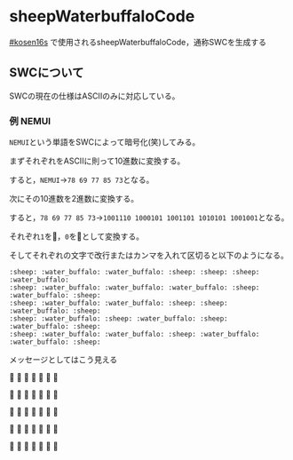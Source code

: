 # sheepWaterbuffaloCode
[#kosen16s](https://twitter.com/search?q=%23kosen16s&src=typd) で使用されるsheepWaterbuffaloCode，通称SWCを生成する

## SWCについて
SWCの現在の仕様はASCIIのみに対応している。

### 例 NEMUI
`NEMUI`という単語をSWCによって暗号化(笑)してみる。

まずそれぞれをASCIIに則って10進数に変換する。

すると，`NEMUI`→`78 69 77 85 73`となる。

次にその10進数を2進数に変換する。

すると，`78 69 77 85 73`→`1001110 1000101 1001101 1010101 1001001`となる。

それぞれ`1`を:sheep:，`0`を:water_buffalo:として変換する。

そしてそれぞれの文字で改行またはカンマを入れて区切ると以下のようになる。
```
:sheep: :water_buffalo: :water_buffalo: :sheep: :sheep: :sheep: :water_buffalo: 
:sheep: :water_buffalo: :water_buffalo: :water_buffalo: :sheep: :water_buffalo: :sheep: 
:sheep: :water_buffalo: :water_buffalo: :sheep: :sheep: :water_buffalo: :sheep: 
:sheep: :water_buffalo: :sheep: :water_buffalo: :sheep: :water_buffalo: :sheep:
:sheep: :water_buffalo: :water_buffalo: :sheep: :water_buffalo: :water_buffalo: :sheep:
```

メッセージとしてはこう見える

:sheep: :water_buffalo: :water_buffalo: :sheep: :sheep: :sheep: :water_buffalo: 

:sheep: :water_buffalo: :water_buffalo: :water_buffalo: :sheep: :water_buffalo: :sheep: 

:sheep: :water_buffalo: :water_buffalo: :sheep: :sheep: :water_buffalo: :sheep: 

:sheep: :water_buffalo: :sheep: :water_buffalo: :sheep: :water_buffalo: :sheep:

:sheep: :water_buffalo: :water_buffalo: :sheep: :water_buffalo: :water_buffalo: :sheep:
